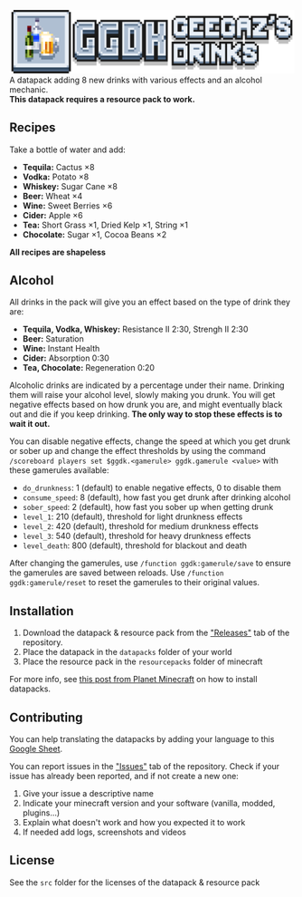![GGDK - Geegaz's Drinks](img/banner.png)
A datapack adding 8 new drinks with various effects and an alcohol mechanic.<br>
**This datapack requires a resource pack to work.**

## Recipes
Take a bottle of water and add:
- **Tequila:** Cactus ×8
- **Vodka:** Potato ×8
- **Whiskey:** Sugar Cane ×8
- **Beer:** Wheat ×4
- **Wine:** Sweet Berries ×6
- **Cider:** Apple ×6
- **Tea:** Short Grass ×1, Dried Kelp ×1, String ×1
- **Chocolate:** Sugar ×1, Cocoa Beans ×2

**All recipes are shapeless**

## Alcohol
All drinks in the pack will give you an effect based on the type of drink they are:
- **Tequila, Vodka, Whiskey:** Resistance II 2:30, Strengh II 2:30
- **Beer:** Saturation
- **Wine:** Instant Health
- **Cider:** Absorption 0:30
- **Tea, Chocolate:** Regeneration 0:20

Alcoholic drinks are indicated by a percentage under their name. Drinking them will raise your alcohol level, slowly making you drunk. You will get negative effects based on how drunk you are, and might eventually black out and die if you keep drinking. **The only way to stop these effects is to wait it out.**

You can disable negative effects, change the speed at which you get drunk or sober up and change the effect thresholds by using the command `/scoreboard players set $ggdk.<gamerule> ggdk.gamerule <value>` with these gamerules available:
- `do_drunkness`: 1 (default) to enable negative effects, 0 to disable them
- `consume_speed`: 8 (default), how fast you get drunk after drinking alcohol
- `sober_speed`: 2 (default), how fast you sober up when getting drunk
- `level_1`: 210 (default), threshold for light drunkness effects
- `level_2`: 420 (default), threshold for medium drunkness effects
- `level_3`: 540 (default), threshold for heavy drunkness effects
- `level_death`: 800 (default), threshold for blackout and death

After changing the gamerules, use `/function ggdk:gamerule/save` to ensure the gamerules are saved between reloads. Use `/function ggdk:gamerule/reset` to reset the gamerules to their original values.

## Installation
1. Download the datapack & resource pack from the ["Releases"](https://github.com/Geegaz-Datapacks/GGDK/releases) tab of the repository.
2. Place the datapack in the `datapacks` folder of your world
3. Place the resource pack in the `resourcepacks` folder of minecraft

For more info, see [this post from Planet Minecraft](https://www.planetminecraft.com/blog/how-to-download-and-install-minecraft-data-packs/) on how to install datapacks.

## Contributing
You can help translating the datapacks by adding your language to this [Google Sheet](https://docs.google.com/spreadsheets/d/144mhHsIzvqovH30cmGMgiHWHP_Fb4huwsOg8bK4EghE/edit?gid=0#gid=0).

You can report issues in the ["Issues"](https://github.com/Geegaz-Datapacks/GGDK/issues) tab of the repository. Check if your issue has already been reported, and if not create a new one:
1. Give your issue a descriptive name
2. Indicate your minecraft version and your software (vanilla, modded, plugins...)
3. Explain what doesn't work and how you expected it to work
4. If needed add logs, screenshots and videos

## License
See the `src` folder for the licenses of the datapack & resource pack